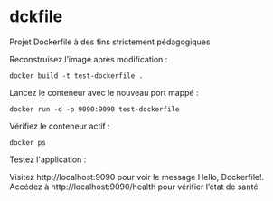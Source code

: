 # dckfile

Projet Dockerfile à des fins strictement pédagogiques

Reconstruisez l’image après modification :

```
docker build -t test-dockerfile .
``` 

Lancez le conteneur avec le nouveau port mappé :

```
docker run -d -p 9090:9090 test-dockerfile
```

Vérifiez le conteneur actif :

```
docker ps
```

Testez l'application :

Visitez http://localhost:9090 pour voir le message Hello, Dockerfile!.
Accédez à http://localhost:9090/health pour vérifier l’état de santé.

